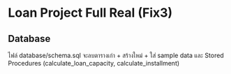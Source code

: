# Loan Project Full Real (Fix3)

## Database
ไฟล์ database/schema.sql จะลบตารางเก่า + สร้างใหม่ + ใส่ sample data และ Stored Procedures (calculate_loan_capacity, calculate_installment)
